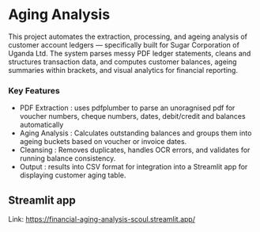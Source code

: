 # Aging Analysis 

This project automates the extraction, processing, and ageing analysis of customer account ledgers — specifically built for Sugar Corporation of Uganda Ltd. 
The system parses messy PDF ledger statements,
cleans and structures transaction data, and computes customer balances, ageing summaries within brackets, and visual analytics for financial reporting.

### Key Features 
- PDF Extraction : uses pdfplumber to parse an unoragnised pdf for voucher numbers, cheque numbers, dates, debit/credit and balances automatically
- Aging Analysis : Calculates outstanding balances and groups them into ageing buckets based on voucher or invoice dates.
- Cleansing : Removes duplicates, handles OCR errors, and validates for running balance consistency.
- Output : results into CSV format for integration into a Streamlit app for displaying customer aging table.

## Streamlit app 
Link: https://financial-aging-analysis-scoul.streamlit.app/
